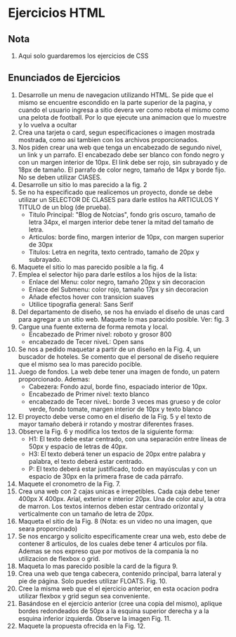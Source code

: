 # Ejercicios HTML

## Nota

1. Aqui solo guardaremos los ejercicios de CSS


## Enunciados de Ejercicios

1. Desarrolle un menu de navegacion utilizando HTML. Se pide que el mismo se encuentre escondido en la parte superior de la pagina, y cuando el usuario ingresa a sitio devera ver como rebota el mismo como una pelota de football. Por lo que ejecute una animacion que lo muestre y lo vuelva a ocultar
2. Crea una tarjeta o card, segun especificaciones o imagen mostrada mostrada, como asi tambien con los archivos proporcionados.
3. Nos piden crear una web que tenga un encabezado de segundo nivel, un link y un parrafo. El encabezado debe ser blanco con fondo negro y con un margen interior de 10px. El link debe ser rojo, sin subrayado y de 18px de tamaño. El parrafo de color negro, tamaño de 14px y borde fijo. No se deben utilizar ClASES.
4. Desarrolle un sitio lo mas parecido a la fig. 2
5. Se no ha especificado que realicemos un proyecto, donde se debe utilizar un SELECTOR DE CLASES para darle estilos ha ARTICULOS Y TITULO de un blog (de prueba). 
    - Titulo Principal: "Blog de Notcias", fondo gris oscuro, tamaño de letra 34px, el margen interior debe tener la mitad del tamaño de letra.
    - Articulos: borde fino, margen interior de 10px, con margen superior de 30px
    - Titulos: Letra en negrita, texto centrado, tamaño de 20px y subrayado.
6. Maquete el sitio lo mas parecido posible a la fig. 4
7. Emplea el selector hijo para darle estilos a los hijos de la lista:
    - Enlace del Menu: color negro, tamaño 20px y sin decoracion
    - Enlace del Submenu: color rojo, tamaño 17px y sin decoracion
    - Añade efectos hover con transicion suaves
    - Utilice tipografia general: Sans Serif
8. Del departamento de diseño, se nos ha enviado el diseño de unas card para agregar a un sitio web. Maquete lo mas paracido posible. Ver: fig. 3
9. Cargue una fuente externa de forma remota y local.
    - Encabezado de Primer nivel: roboto y grosor 800
    - encabezado de Tecer niveL: Open sans
10. Se nos a pedido maquetar a partir de un diseño en la Fig. 4, un buscador de hoteles. Se comento que el personal de diseño requiere que el mismo sea lo mas parecido pocible.
11. Juego de fondos. La web debe tener una imagen de fondo, un patern proporcionado. Ademas: 
    - Cabezera: Fondo azul, borde fino, espaciado interior de 10px.
    - Encabezado de Primer nivel: texto blanco
    - encabezado de Tecer niveL: borde 3 veces mas grueso y de color verde, fondo tomate, margen interior de 10px y texto blanco
12. El proyecto debe verse como en el diseño de la Fig. 5 y el texto de mayor tamaño deberá ir rotando y mostrar diferentes frases.
13. Observe la Fig. 6 y modifica los textos de la siguiente forma:
    - H1: El texto debe estar centrado, con una separación entre líneas de 50px y espacio de letras de 40px.
    - H3: El texto deberá tener un espacio de 20px entre palabra y palabra, el texto deberá estar centrado.
    - P: El texto deberá estar justificado, todo en mayúsculas y con un espacio de 30px en la primera frase de cada párrafo.
14. Maquete el cronometro de la Fig. 7.
15. Crea una web con 2 cajas unicas e irrepetibles. Cada caja debe tener 400px X 400px. Arial, exterior e interior 20px. Una de color azul, la otra de marron. Los textos internos deben estar centrado orizontal y verticalmente con un tamaño de letra de 20px.
16. Maqueta el sitio de la Fig. 8 (Nota: es un video no una imagen, que seara proporcinado)
17. Se nos encargo y solicito especificamente crear una web, esto debe de contener 8 articulos, de los cuales debe tener 4 articulos por fila. Ademas se nos expreso que por motivos de la compania la no utilizacion de flexbox o grid.
18. Maqueta lo mas parecido posible la card de la figura 9.
19. Crea una web que tenga cabecera, contenido principal, barra lateral y pie de página. Solo puedes utilizar FLOATS. Fig. 10.
20. Cree la misma web que el el ejercicio anterior, en esta ocacion podra utilizar flexbox y grid segun sea conveniente.
21. Basándose en el ejercicio anterior (cree una copia del mismo), aplique bordes redondeados de 50px a la esquina superior derecha y a la esquina inferior izquierda. Observe la imagen Fig. 11.
22. Maquete la propuesta ofrecida en la Fig. 12.



